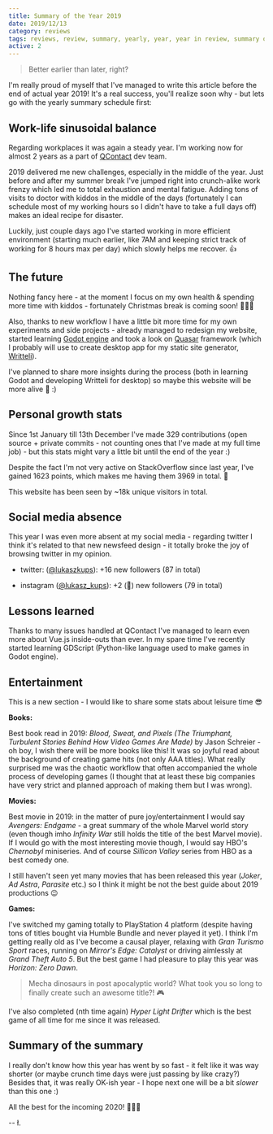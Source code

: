 ```yaml
---
title: Summary of the Year 2019
date: 2019/12/13
category: reviews
tags: reviews, review, summary, yearly, year, year in review, summary of the year
active: 2
---
```


> Better earlier than later, right?

I'm really proud of myself that I've managed to write this article before the end of actual year 2019! It's a real success, you'll realize soon why - but lets go with the yearly summary schedule first:

## Work-life sinusoidal balance

Regarding workplaces it was again a steady year. I'm working now for almost 2 years as a part of [QContact](https://qcontact.com/company/about-us/) dev team.

2019 delivered me new challenges, especially in the middle of the year. Just before and after my summer break I've jumped right into crunch-alike work frenzy which led me to total exhaustion and mental fatigue. Adding tons of visits to doctor with kiddos in the middle of the days (fortunately I can schedule most of my working hours so I didn't have to take a full days off) makes an ideal recipe for disaster.

Luckily, just couple days ago I've started working in more efficient environment (starting much earlier, like 7AM and keeping strict track of working for 8 hours max per day) which slowly helps me recover. 👍

## The future

Nothing fancy here - at the moment I focus on my own health & spending more time with kiddos - fortunately Christmas break is coming soon! 🎄🎅😁

Also, thanks to new workflow I have a little bit more time for my own experiments and side projects - already managed to redesign my website, started learning [Godot engine](https://godotengine.org/) and took a look on [Quasar](https://quasar.dev/) framework (which I probably will use to create desktop app for my static site generator, [Writteli](https://github.com/writteli)).

I've planned to share more insights during the process (both in learning Godot and developing Writteli for desktop) so maybe this website will be more alive 🧟 :)

## Personal growth stats

Since 1st January till 13th December I've made 329 contributions (open source + private commits - not counting ones that I've made at my full time job) - but this stats might vary a little bit until the end of the year :)

Despite the fact I'm not very active on StackOverflow since last year, I've gained 1623 points, which makes me having them 3969 in total. 💪

This website has been seen by ~18k unique visitors in total.

## Social media absence

This year I was even more absent at my social media - regarding twitter I think it's related to that new newsfeed design - it totally broke the joy of browsing twitter in my opinion.

- twitter: ([@lukaszkups](https://twitter.com/lukaszkups)): +16 new followers (87 in total)

- instagram ([@lukasz_kups](https://instagram.com/lukasz_kups)): +2 (🤣) new followers (79 in total)

## Lessons learned

Thanks to many issues handled at QContact I've managed to learn even more about Vue.js inside-outs than ever. In my spare time I've recently started learning GDScript (Python-like language used to make games in Godot engine).

## Entertainment

This is a new section - I would like to share some stats about leisure time 😎

**Books:**

Best book read in 2019: *Blood, Sweat, and Pixels (The Triumphant, Turbulent Stories Behind How Video Games Are Made)* by Jason Schreier - oh boy, I wish there will be more books like this! It was so joyful read about the background of creating game hits (not only AAA titles). What really surprised me was the chaotic workflow that often accompanied the whole process of developing games (I thought that at least these big companies have very strict and planned approach of making them but I was wrong).

**Movies:**

Best movie in 2019: in the matter of pure joy/entertainment I would say *Avengers: Endgame* - a great summary of the whole Marvel world story (even though imho *Infinity War* still holds the title of the best Marvel movie). If I would go with the most interesting movie though, I would say HBO's *Chernobyl* miniseries. And of course *Sillicon Valley* series from HBO as a best comedy one.

I still haven't seen yet many movies that has been released this year (*Joker*, *Ad Astra*, *Parasite* etc.) so I think it might be not the best guide about 2019 productions 😉

**Games:**

I've switched my gaming totally to PlayStation 4 platform (despite having tons of titles bought via Humble Bundle and never played it yet). I think I'm getting really old as I've become a causal player, relaxing with *Gran Turismo Sport* races, running on *Mirror's Edge: Catalyst* or driving aimlessly at *Grand Theft Auto 5*. But the best game I had pleasure to play this year was *Horizon: Zero Dawn*.

> Mecha dinosaurs in post apocalyptic world? What took you so long to finally create such an awesome title?! 🎮

I've also completed (nth time again) *Hyper Light Drifter* which is the best game of all time for me since it was released.

## Summary of the summary

I really don't know how this year has went by so fast - it felt like it was way shorter (or maybe crunch time days were just passing by like crazy?) Besides that, it was really OK-ish year - I hope next one will be a bit *slower* than this one :)

All the best for the incoming 2020! 🎉🍾🎆

-- ł.
